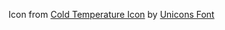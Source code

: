 ﻿Icon from <a href="https://iconscout.com/icons/cold-temperature" target="_blank">Cold Temperature Icon</a> by <a href="https://iconscout.com/contributors/unicons" target="_blank">Unicons Font</a>
